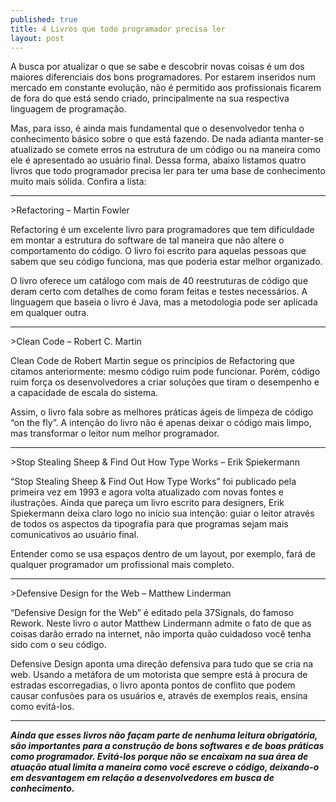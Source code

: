 ```yaml
---
published: true
title: 4 Livros que todo programador precisa ler
layout: post
---
```

A busca por atualizar o que se sabe e descobrir novas coisas é um dos maiores diferenciais dos bons programadores. Por estarem inseridos num mercado em constante evolução, não é permitido aos profissionais ficarem de fora do que está sendo criado, principalmente na sua respectiva linguagem de programação.

Mas, para isso, é ainda mais fundamental que o desenvolvedor tenha o conhecimento básico sobre o que está fazendo. De nada adianta manter-se atualizado se comete erros na estrutura de um código ou na maneira como ele é apresentado ao usuário final. Dessa forma, abaixo listamos quatro livros que todo programador precisa ler para ter uma base de conhecimento muito mais sólida. Confira a lista:
<hr/>
>Refactoring – Martin Fowler

Refactoring é um excelente livro para programadores que tem dificuldade em montar a estrutura do software de tal maneira que não altere o comportamento do código. O livro foi escrito para aquelas pessoas que sabem que seu código funciona, mas que poderia estar melhor organizado.

O livro oferece um catálogo com mais de 40 reestruturas de código que deram certo com detalhes de como foram feitas e testes necessários. A linguagem que baseia o livro é Java, mas a metodologia pode ser aplicada em qualquer outra.
<hr/>
>Clean Code – Robert C. Martin

Clean Code de Robert Martin segue os princípios de Refactoring que citamos anteriormente: mesmo código ruim pode funcionar. Porém, código ruim força os desenvolvedores a criar soluções que tiram o desempenho e a capacidade de escala do sistema.

Assim, o livro fala sobre as melhores práticas ágeis de limpeza de código “on the fly”. A intenção do livro não é apenas deixar o código mais limpo, mas transformar o leitor num melhor programador.
<hr/>
>Stop Stealing Sheep & Find Out How Type Works – Erik Spiekermann

“Stop Stealing Sheep & Find Out How Type Works” foi publicado pela primeira vez em 1993 e agora volta atualizado com novas fontes e ilustrações. Ainda que pareça um livro escrito para designers, Erik Spiekermann deixa claro logo no início sua intenção: guiar o leitor através de todos os aspectos da tipografia para que programas sejam mais comunicativos ao usuário final.

Entender como se usa espaços dentro de um layout, por exemplo, fará de qualquer programador um profissional mais completo.
<hr/>
>Defensive Design for the Web – Matthew Linderman

“Defensive Design for the Web” é editado pela 37Signals, do famoso Rework. Neste livro o autor Matthew Lindermann admite o fato de que as coisas darão errado na internet, não importa quão cuidadoso você tenha sido com o seu código.

Defensive Design aponta uma direção defensiva para tudo que se cria na web. Usando a metáfora de um motorista que sempre está à procura de estradas escorregadias, o livro aponta pontos de conflito que podem causar confusões para os usuários e, através de exemplos reais, ensina como evitá-los.
<hr/>

***Ainda que esses livros não façam parte de nenhuma leitura obrigatória, são importantes para a construção de bons softwares e de boas práticas como programador. Evitá-los porque não se encaixam na sua área de atuação atual limita a maneira como você escreve o código, deixando-o em desvantagem em relação a desenvolvedores em busca de conhecimento.***